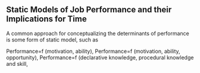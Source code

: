 ## Static Models of Job Performance and their Implications for Time

A common approach for conceptualizing the determinants of performance is some form of static model, such as

Performance=f (motivation, ability), Performance=f (motivation, ability, opportunity), Performance=f (declarative knowledge, procedural knowledge and skill,